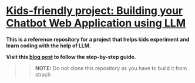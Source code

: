 # [Kids-friendly project: Building your Chatbot Web Application using LLM](https://dev.to/astroveny/kids-friendly-project-building-your-chatbot-web-application-using-llm-4p3m)

**This is a reference repository for a project that helps kids experiment and learn coding with the help of LLM.**

**Visit this [blog post](https://dev.to/astroveny/kids-friendly-project-building-your-chatbot-web-application-using-llm-4p3m) to follow the step-by-step guide.**

>> **NOTE:** Do not clone this repository as you have to build it from strach
>>
